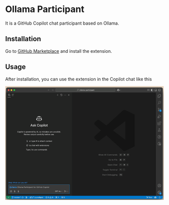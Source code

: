 # Ollama Participant

It is a GitHub Copilot chat participant based on Ollama.

## Installation

Go to [GitHub Marketplace](https://marketplace.visualstudio.com/items?itemName=dartyushin.ollama-participant) and install the extension.

## Usage

After installation, you can use the extension in the Copilot chat like this

![Example](https://github.com/denisart/ollama-participant/blob/master/docs/demo.gif?raw=true)
